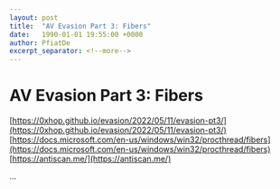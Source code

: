 ```yaml
---
layout: post
title:  "AV Evasion Part 3: Fibers"
date:   1990-01-01 19:55:00 +0000
author: PfiatDe
excerpt_separator: <!--more-->
---
```


# AV Evasion Part 3: Fibers
[https://0xhop.github.io/evasion/2022/05/11/evasion-pt3/](https://0xhop.github.io/evasion/2022/05/11/evasion-pt3/)
[https://docs.microsoft.com/en-us/windows/win32/procthread/fibers](https://docs.microsoft.com/en-us/windows/win32/procthread/fibers)
[https://antiscan.me/](https://antiscan.me/)

...
<!--more-->
